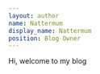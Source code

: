 ```yaml
---
layout: author
name: Nattermum
display_name: Nattermum
position: Blog Owner
---
```

Hi, welcome to my blog